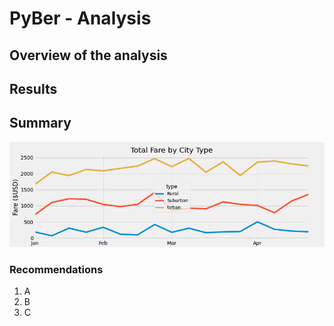 # PyBer - Analysis

## Overview of the analysis

## Results

## Summary

![Line Chart.](/analysis/PyBer_fare_summary.png " Results of our candidate & county analysis.")

### Recommendations
1. A
2. B
3. C
